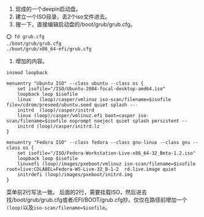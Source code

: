 1. 现成的一个deepin启动盘。
1. 建立一个ISO目录，丢2个iso文件进去。
1. 搜一下，直接编辑启动盘的/boot/grub/grub.cfg。
```
⭕ fd grub.cfg
./boot/grub/grub.cfg
./boot/grub/x86_64-efi/grub.cfg
```
1. 增加的内容。
```
insmod loopback

menuentry "Ubuntu ISO" --class ubuntu --class os {
	set isofile="/ISO/Ubuntu-2004-focal-desktop-amd64.iso"
	loopback loop $isofile
	linux	(loop)/casper/vmlinuz iso-scan/filename=$isofile file=/cdrom/preseed/ubuntu.seed quiet splash ---
	initrd	(loop)/casper/initrd
	linux (loop)/casper/vmlinuz.efi boot=casper iso-scan/filename=$isofile noprompt noeject quiet splash persistent --
	initrd (loop)/casper/initrd.lz
}

menuentry "Fedora ISO" --class fedora --class gnu-linux --class gnu --class os {
	set isofile="/ISO/Fedora-Workstation-Live-x86_64-32_Beta-1.2.iso"
	loopback loop $isofile
	linuxefi (loop)/images/pxeboot/vmlinuz iso-scan/filename=$isofile  root=live:CDLABEL=Fedora-WS-Live-32_B-1-2  rd.live.image quiet
	initrdefi (loop)/images/pxeboot/initrd.img
}

```

菜单前2行写法一致。
后面的2行，需要挂载ISO，然后进去找/boot/grub/grub.cfg或者/EFI/BOOT/grub.cfg抄。仅仅在路径前增加一个`(loop)`以及`iso-scan/filename=$isofile`。
